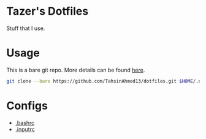 # Tazer's Dotfiles

Stuff that I use.

# Usage
This is a bare git repo. More details can be found [here](https://www.atlassian.com/git/tutorials/dotfiles).

```bash
git clone --bare https://github.com/TahsinAhmed13/dotfiles.git $HOME/.dotfiles
```

# Configs
* [.bashrc](.bashrc)
* [.inputrc](.inputrc)
